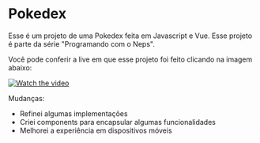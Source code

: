 # Pokedex

Esse é um projeto de uma Pokedex feita em Javascript e Vue. Esse projeto é parte da série "Programando com o Neps".

Você pode conferir a live em que esse projeto foi feito clicando na imagem abaixo:

[![Watch the video](https://img.youtube.com/vi/TZCTk3oA_D0/hqdefault.jpg)](https://youtu.be/TZCTk3oA_D0)

Mudanças:

- Refinei algumas implementações
- Criei components para encapsular algumas funcionalidades
- Melhorei a experiência em dispositivos móveis
